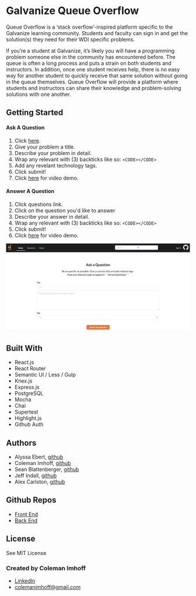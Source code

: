 # Galvanize Queue Overflow

Queue Overflow is a ‘stack overflow’-inspired platform specific to the Galvanize learning community. Students and faculty can sign in and get the solution(s) they need for their WDI specific problems.

If you’re a student at Galvanize, it’s likely you will have a programming problem someone else in the community has encountered before. The queue is often a long process and puts a strain on both students and instructors. In addition, once one student receives help, there is no easy way for another student to quickly receive that same solution without going in the queue themselves. Queue Overflow will provide a platform where students and instructors can share their knowledge and problem-solving solutions with one another.

## Getting Started

#### Ask A Question

1. Click [here](https://queue-overflow.firebaseapp.com/).
2. Give your problem a title.
3. Describe your problem in detail.
4. Wrap any relevant with (3) backticks like so: ```<CODE></CODE>```
5. Add any revelant technology tags.
6. Click submit!
7. Click [here](https://www.youtube.com/watch?v=QRpTRPzrFwE) for video demo.

#### Answer A Question

1. Click questions link.
2. Click on the question you'd like to answer
3. Describe your answer in detail.
4. Wrap any relevant with (3) backticks like so: ```<CODE></CODE>```
6. Click submit!
7. Click [here](https://www.youtube.com/watch?v=QRpTRPzrFwE) for video demo. 

![Queue Overflow](queue-overflow.png "Queue Overflow")

## Built With

- React.js
- React Router
- Semantic UI / Less / Gulp
- Knex.js
- Express.js
- PostgreSQL
- Mocha
- Chai
- Supertest
- Highlight.js
- Github Auth

## Authors

- Alyssa Ebert, [github](https:www.github.com/ebectar)
- Coleman Imhoff, [github](https:www.github.com/colemanimhoff)
- Sean Blattenberger, [github](https:www.github.com/sean-blattenberger)
- Jeff Indall, [github](https:www.github.com/Santa505)
- Alex Carlston, [github](https:www.github.com/alexandercarlston)

## Github Repos

- [Front End](https://github.com/g-overflow/gflow-frontend)
- [Back End](https://github.com/g-overflow/gflow-backend)

## License

See MIT License

### Created by Coleman Imhoff
- [LinkedIn](https://www.linkedin.com/in/colemanimhoff/)
- colemanimhoff@gmail.com
